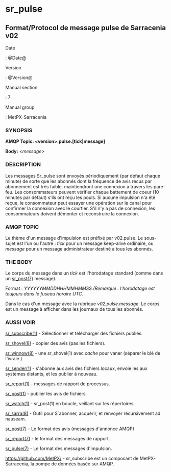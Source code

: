 sr\_pulse
=========

Format/Protocol de message pulse de Sarracenia v02
--------------------------------------------------

Date

:   @Date@

Version

:   @Version@

Manual section

:   7

Manual group

:   MetPX-Sarracenia

### SYNOPSIS

**AMQP Topic: \<version\>.pulse.\[tick\|message\]**

**Body:** *\<message\>*

### DESCRIPTION

Les messages Sr\_pulse sont envoyés périodiquement (par défaut chaque
minute) de sorte que les abonnés dont la fréquence de avis recus par
abonnement est très faible. maintiendront une connexion à travers les
pare-feu. Les consommateurs peuvent vérifier chaque battement de coeur
(10 minutes par défaut) s'ils ont reçu les pouls. Si aucune impulsion
n'a été reçue, le consommateur peut essayer une opération sur le canal
pour confirmer la connexion avec le courtier. S'il n'y a pas de
connexion, les consommateurs doivent démonter et reconstruire la
connexion.

### AMQP TOPIC

Le thème d'un message d'impulsion est préfixé par v02.pulse. Le
sous-sujet est l'un ou l'autre : *tick* pour un message keep-alive
ordinaire, ou *message* pour un message administrateur destiné à tous
les abonnés.

### THE BODY

Le corps du message dans un *tick* est l'horodatage standard (comme dans
un [sr\_post(7)](sr_post.7.md) message).

Format : *YYYYYYMMDDHHHMMHMMSS.(Remarque : l'horodatage est toujours
dans le fuseau horaire UTC.*

Dans le cas d'un message avec la rubrique *v02.pulse.message*. Le corps
est un message à afficher dans les journaux de tous les abonnés.

### AUSSI VOIR

[sr\_subscribe(1)](sr_subscribe.1.md) - Sélectionner et télécharger des
fichiers publiés.

[sr\_shovel(8)](sr_shovel.8.md) - copier des avis (pas les fichiers).

[sr\_winnow(8)](sr_winnow.8.md) - une sr\_shovel(1) avec *cache* pour
vaner (séparer le blé de l'ivraie.)

[sr\_sender(1)](sr_sender.1.md) - s'abonne aux avis des fichiers
locaux, envoie les aux systèmes distants, et les publier à nouveau.

[sr\_report(1)](sr_report.1.md) - messages de rapport de processus.

[sr\_post(1)](sr_post.1.md) - publier les avis de fichiers.

[sr\_watch(1)](sr_watch.1.md) - sr\_post(1) en boucle, veillant sur les
répertoires.

[sr\_sarra(8)](sr_sarra.8.md) - Outil pour S´abonner, acquérir, et
renvoyer récursivement ad nauseam.

[sr\_post(7)](sr_post.7.md) - Le format des avis (messages d'annonce
AMQP)

[sr\_report(7)](sr_report.7.md) - le format des messages de rapport.

[sr\_pulse(7)](sr_pulse.7.md) - Le format des messages d'impulsion.

[<https://github.com/MetPX/>](https://github.com/MetPX) - sr\_subscribe
est un composant de MetPX-Sarracenia, la pompe de données basée sur
AMQP.
